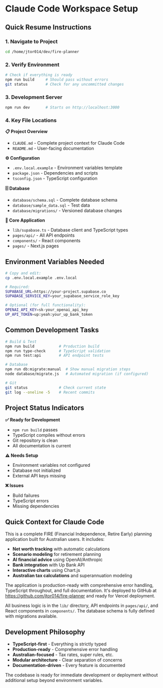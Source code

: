 # Claude Code Workspace Setup

## Quick Resume Instructions

### 1. Navigate to Project
```bash
cd /home/jtor014/dev/fire-planner
```

### 2. Verify Environment
```bash
# Check if everything is ready
npm run build     # Should pass without errors
git status        # Check for any uncommitted changes
```

### 3. Development Server
```bash
npm run dev       # Starts on http://localhost:3000
```

### 4. Key File Locations

**📋 Project Overview**
- `CLAUDE.md` - Complete project context for Claude Code
- `README.md` - User-facing documentation

**⚙️ Configuration**
- `.env.local.example` - Environment variables template
- `package.json` - Dependencies and scripts
- `tsconfig.json` - TypeScript configuration

**🗄️ Database**
- `database/schema.sql` - Complete database schema
- `database/sample_data.sql` - Test data
- `database/migrations/` - Versioned database changes

**🔧 Core Application**
- `lib/supabase.ts` - Database client and TypeScript types
- `pages/api/` - All API endpoints
- `components/` - React components
- `pages/` - Next.js pages

## Environment Variables Needed

```bash
# Copy and edit:
cp .env.local.example .env.local

# Required:
SUPABASE_URL=https://your-project.supabase.co
SUPABASE_SERVICE_KEY=your_supabase_service_role_key

# Optional (for full functionality):
OPENAI_API_KEY=sk-your_openai_api_key
UP_API_TOKEN=up:yeah:your_up_bank_token
```

## Common Development Tasks

```bash
# Build & Test
npm run build           # Production build
npm run type-check      # TypeScript validation
npm run test:api        # API endpoint tests

# Database
npm run db:migrate:manual  # Show manual migration steps
node database/migrate.js   # Automated migration (if configured)

# Git
git status              # Check current state
git log --oneline -5    # Recent commits
```

## Project Status Indicators

**✅ Ready for Development**
- `npm run build` passes
- TypeScript compiles without errors
- Git repository is clean
- All documentation is current

**⚠️ Needs Setup**
- Environment variables not configured
- Database not initialized
- External API keys missing

**❌ Issues**
- Build failures
- TypeScript errors
- Missing dependencies

## Quick Context for Claude Code

This is a complete FIRE (Financial Independence, Retire Early) planning application built for Australian users. It includes:

- **Net worth tracking** with automatic calculations
- **Scenario modeling** for retirement planning
- **AI financial advice** using OpenAI/Anthropic
- **Bank integration** with Up Bank API
- **Interactive charts** using Chart.js
- **Australian tax calculations** and superannuation modeling

The application is production-ready with comprehensive error handling, TypeScript throughout, and full documentation. It's deployed to GitHub at https://github.com/jtor014/fire-planner and ready for Vercel deployment.

All business logic is in the `lib/` directory, API endpoints in `pages/api/`, and React components in `components/`. The database schema is fully defined with migrations available.

## Development Philosophy

- **TypeScript-first** - Everything is strictly typed
- **Production-ready** - Comprehensive error handling
- **Australian-focused** - Tax rates, super rules, etc.
- **Modular architecture** - Clear separation of concerns
- **Documentation-driven** - Every feature is documented

The codebase is ready for immediate development or deployment without additional setup beyond environment variables.